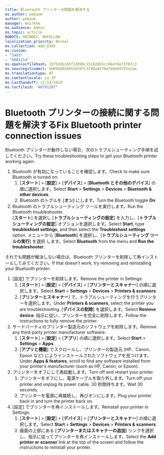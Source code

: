 ```yaml
---
title: Bluetooth プリンターの問題を解決する
ms.author: pebaum
author: pebaum
manager: mnirkhe
ms.audience: Admin
ms.topic: article
ROBOTS: NOINDEX, NOFOLLOW
localization_priority: Normal
ms.collection: Adm_O365
ms.custom:
- "3483"
- "9001214"
ms.openlocfilehash: 1975d3b1b5f22090c151826b5cc044f8ef3787c3
ms.sourcegitcommit: bd80dd0469556397c3f48a9276afe8e9d793a2ae
ms.translationtype: HT
ms.contentlocale: ja-JP
ms.lasthandoff: 12/19/2019
ms.locfileid: "40791287"
---
```

# <a name="fix-bluetooth-printer-connection-issues"></a><span data-ttu-id="160a2-102">Bluetooth プリンターの接続に関する問題を解決する</span><span class="sxs-lookup"><span data-stu-id="160a2-102">Fix Bluetooth printer connection issues</span></span>

<span data-ttu-id="160a2-103">Bluetooth プリンターが動作しない場合、次のトラブルシューティング手順を試してください。</span><span class="sxs-lookup"><span data-stu-id="160a2-103">Try these troubleshooting steps to get your Bluetooth printer working again:</span></span>


1. <span data-ttu-id="160a2-104">Bluetooth が有効になっていることを確認します。</span><span class="sxs-lookup"><span data-stu-id="160a2-104">Check to make sure Bluetooth is turned on:</span></span>
    1. <span data-ttu-id="160a2-105">[**スタート**]  >  [**設定**]  >  [**デバイス**]  >  [**Bluetooth とその他のデバイス**] の順に選択します。</span><span class="sxs-lookup"><span data-stu-id="160a2-105">Select **Start** > **Settings** > **Devices** > **Bluetooth & other devices**.</span></span>
    2. <span data-ttu-id="160a2-106">Bluetooth のトグルを [**オン**] にします。</span><span class="sxs-lookup"><span data-stu-id="160a2-106">Turn the Bluetooth toggle **On**.</span></span>
2. <span data-ttu-id="160a2-107">Bluetooth のトラブルシューティング ツールを実行します。</span><span class="sxs-lookup"><span data-stu-id="160a2-107">Run the Bluetooth troubleshooter.</span></span> <br>
    <span data-ttu-id="160a2-108">[**スタート**] を選択し [**トラブルシューティングの設定**] を入力し、[**トラブルシューティングの設定**] オプションを選択します。</span><span class="sxs-lookup"><span data-stu-id="160a2-108">Select **Start**, type **troubleshoot settings**, and then select the **Troubleshoot settings** option.</span></span> <span data-ttu-id="160a2-109">メニューから [**Bluetooth**] を選択し、[**トラブルシューティング ツールの実行**] を選択 します。</span><span class="sxs-lookup"><span data-stu-id="160a2-109">Select **Bluetooth** from the menu and **Run the troubleshooter**.</span></span>

<span data-ttu-id="160a2-110">それでも問題が解決しない場合は、Bluetooth プリンターを削除して再インストールしてみてください。</span><span class="sxs-lookup"><span data-stu-id="160a2-110">If that doesn't work, try removing and reinstalling your Bluetooth printer:</span></span>

1. <span data-ttu-id="160a2-111">[設定] でプリンターを削除します。</span><span class="sxs-lookup"><span data-stu-id="160a2-111">Remove the printer in Settings:</span></span>
    1. <span data-ttu-id="160a2-112">[**スタート**]  >  [**設定**]  >  [**デバイス**]  >  [**プリンターとスキャナー**] の順に選択します。</span><span class="sxs-lookup"><span data-stu-id="160a2-112">Select **Start** > **Settings** > **Devices** > **Printers & scanners**.</span></span>
    2. <span data-ttu-id="160a2-113">[**プリンターとスキャナー**] で、トラブルシューティングを行うプリンターを選択します。</span><span class="sxs-lookup"><span data-stu-id="160a2-113">Under **Printers & scanners**, select the printer you are troubleshooting.</span></span> <span data-ttu-id="160a2-114">[**デバイスの削除**] を選択します。</span><span class="sxs-lookup"><span data-stu-id="160a2-114">Select **Remove device**.</span></span> <span data-ttu-id="160a2-115">指示に従い、プリンターを完全に削除します。</span><span class="sxs-lookup"><span data-stu-id="160a2-115">Follow the instructions to fully remove the printer.</span></span>
2. <span data-ttu-id="160a2-116">サードパーティのプリンター製造元のソフトウェアを削除します。</span><span class="sxs-lookup"><span data-stu-id="160a2-116">Remove any third-party printer manufacturer software:</span></span>
    1. <span data-ttu-id="160a2-117">[**スタート**]  >  [**設定**]  >  [**アプリ**] の順に選択します。</span><span class="sxs-lookup"><span data-stu-id="160a2-117">Select **Start** > **Settings** > **Apps**.</span></span>
    2. <span data-ttu-id="160a2-118">[**アプリと機能**] でスクロールし、プリンターの製造元 (HP、Canon、Epson など) によりインストールされたソフトウェアを見つけます。</span><span class="sxs-lookup"><span data-stu-id="160a2-118">Under **Apps & features**, scroll to find any software installed from your printer’s manufacturer (such as HP, Canon, or Epson).</span></span>
3. <span data-ttu-id="160a2-119">プリンターをオフにして再起動します。</span><span class="sxs-lookup"><span data-stu-id="160a2-119">Turn off and restart your printer.</span></span>
   1. <span data-ttu-id="160a2-120">プリンターをオフにし、電源ケーブルを取り外します。</span><span class="sxs-lookup"><span data-stu-id="160a2-120">Turn off your printer and unplug its power cable.</span></span> <span data-ttu-id="160a2-121">30 秒間待ちます。</span><span class="sxs-lookup"><span data-stu-id="160a2-121">Wait 30 seconds.</span></span> 
   2. <span data-ttu-id="160a2-122">プリンターを電源に再接続し、再びオンにします。</span><span class="sxs-lookup"><span data-stu-id="160a2-122">Plug your printer back in and turn the printer back on.</span></span>
4. <span data-ttu-id="160a2-123">[設定] でプリンターを再インストールします。</span><span class="sxs-lookup"><span data-stu-id="160a2-123">Reinstall your printer in Settings:</span></span>
    1. <span data-ttu-id="160a2-124">[**スタート**]  >  [**設定**]  >  [**デバイス**]  >  [**プリンターとスキャナー**] の順に選択します。</span><span class="sxs-lookup"><span data-stu-id="160a2-124">Select **Start** > **Settings** > **Devices** > **Printers & scanners**.</span></span>
    2. <span data-ttu-id="160a2-125">画面の上部にある [**プリンターまたはスキャナーの追加**] リンクを選択し、指示に従ってプリンターを再インストールします。</span><span class="sxs-lookup"><span data-stu-id="160a2-125">Select the **Add printer or scanner** link at the top of the screen and follow the instructions to reinstall your printer.</span></span>
